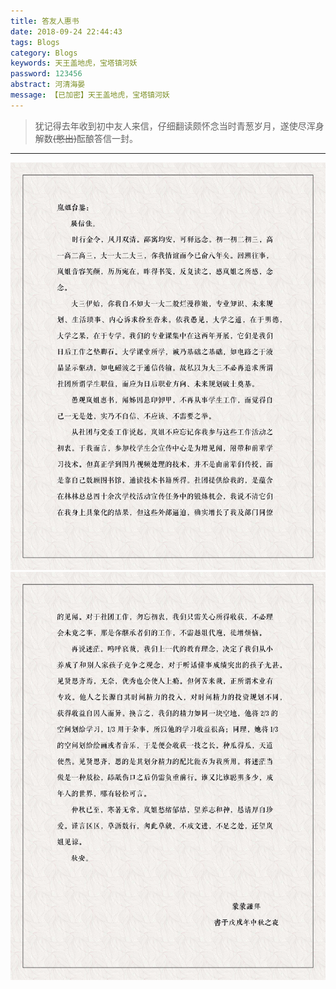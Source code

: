 ```yaml
---
title: 答友人惠书
date: 2018-09-24 22:44:43
tags: Blogs
category: Blogs
keywords: 天王盖地虎，宝塔镇河妖
password: 123456
abstract: 河清海晏
message: 【已加密】天王盖地虎，宝塔镇河妖
---
```

> 犹记得去年收到初中友人来信，仔细翻读颇怀念当时青葱岁月，遂使尽浑身解数~~(憋出)~~酝酿答信一封。

***
![image0](答友人惠书/image0.jpg "image0")
![image1](答友人惠书/image1.jpg "image1")